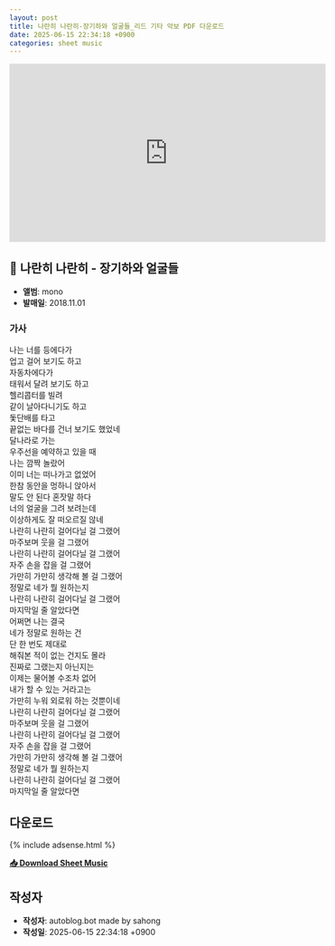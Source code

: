 ```yaml
---
layout: post
title: 나란히 나란히-장기하와 얼굴들_리드 기타 악보 PDF 다운로드
date: 2025-06-15 22:34:18 +0900
categories: sheet music
---
```


<iframe width="560" height="315" src="https://youtu.be/ia4fnLqBe5k" frameborder="0" allowfullscreen></iframe>

## 🎵 나란히 나란히 - 장기하와 얼굴들

- **앨범**: mono  
- **발매일**: 2018.11.01  

### 가사
나는 너를 등에다가  
업고 걸어 보기도 하고  
자동차에다가  
태워서 달려 보기도 하고  
헬리콥터를 빌려  
같이 날아다니기도 하고  
돛단배를 타고  
끝없는 바다를 건너 보기도 했었네  
달나라로 가는  
우주선을 예약하고 있을 때  
나는 깜짝 놀랐어  
이미 너는 떠나가고 없었어  
한참 동안을 멍하니 앉아서  
말도 안 된다 혼잣말 하다  
너의 얼굴을 그려 보려는데  
이상하게도 잘 떠오르질 않네  
나란히 나란히 걸어다닐 걸 그랬어  
마주보며 웃을 걸 그랬어  
나란히 나란히 걸어다닐 걸 그랬어  
자주 손을 잡을 걸 그랬어  
가만히 가만히 생각해 볼 걸 그랬어  
정말로 네가 뭘 원하는지  
나란히 나란히 걸어다닐 걸 그랬어  
마지막일 줄 알았다면  
어쩌면 나는 결국  
네가 정말로 원하는 건  
단 한 번도 제대로  
해줘본 적이 없는 건지도 몰라  
진짜로 그랬는지 아닌지는  
이제는 물어볼 수조차 없어  
내가 할 수 있는 거라고는  
가만히 누워 외로워 하는 것뿐이네  
나란히 나란히 걸어다닐 걸 그랬어  
마주보며 웃을 걸 그랬어  
나란히 나란히 걸어다닐 걸 그랬어  
자주 손을 잡을 걸 그랬어  
가만히 가만히 생각해 볼 걸 그랬어  
정말로 네가 뭘 원하는지  
나란히 나란히 걸어다닐 걸 그랬어  
마지막일 줄 알았다면  


## 다운로드

{% include adsense.html %}

<p><a href="https://drive.google.com/file/d/1KN4HnKip6e7mSkCOvLT5Mi7BaJNmxG8j/view?usp=drive_link" download><strong>📥 Download Sheet Music</strong></a></p>

## 작성자 
- **작성자**: autoblog.bot made by sahong
- **작성일**: 2025-06-15 22:34:18 +0900

